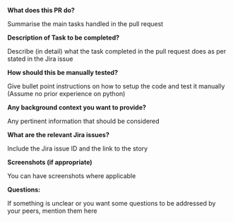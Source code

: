 **What does this PR do?**

Summarise the main tasks handled in the pull request

**Description of Task to be completed?**

Describe (in detail) what the task completed in the pull request does as per stated in the
Jira issue

**How should this be manually tested?**

Give bullet point instructions on how to setup the code and test it manually (Assume no prior experience on python)

**Any background context you want to provide?**

Any pertinent information that should be considered

**What are the relevant Jira issues?**

Include the Jira issue ID and the link to the story

**Screenshots (if appropriate)**

You can have screenshots where applicable

**Questions:**

If something is unclear or you want some questions to be addressed by your peers, mention them here
